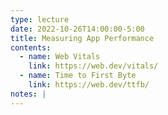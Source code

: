 ```yaml
---
type: lecture
date: 2022-10-26T14:00:00-5:00
title: Measuring App Performance
contents:
  - name: Web Vitals
    link: https://web.dev/vitals/
  - name: Time to First Byte
    link: https://web.dev/ttfb/
notes: | 
---
```

